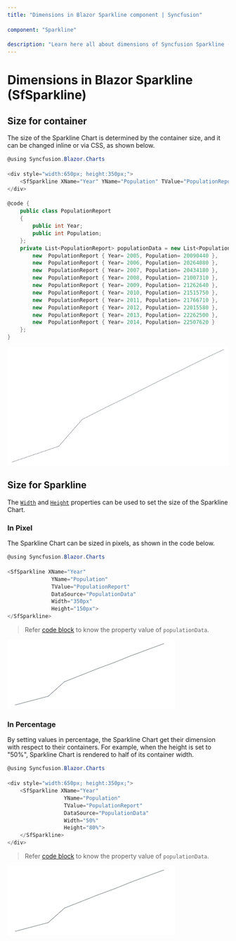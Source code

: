 ```yaml
---
title: "Dimensions in Blazor Sparkline component | Syncfusion"

component: "Sparkline"

description: "Learn here all about dimensions of Syncfusion Sparkline (SfSparkline) component and more."
---
```


# Dimensions in Blazor Sparkline (SfSparkline)

## Size for container

The size of the Sparkline Chart is determined by the container size, and it can be changed inline or via CSS, as shown below.

```csharp
@using Syncfusion.Blazor.Charts

<div style="width:650px; height:350px;">
    <SfSparkline XName="Year" YName="Population" TValue="PopulationReport" DataSource="PopulationData"></SfSparkline>
</div>

@code {
    public class PopulationReport
    {
        public int Year;
        public int Population;
    };
    private List<PopulationReport> populationData = new List<PopulationReport> {
        new  PopulationReport { Year= 2005, Population= 20090440 },
        new  PopulationReport { Year= 2006, Population= 20264080 },
        new  PopulationReport { Year= 2007, Population= 20434180 },
        new  PopulationReport { Year= 2008, Population= 21007310 },
        new  PopulationReport { Year= 2009, Population= 21262640 },
        new  PopulationReport { Year= 2010, Population= 21515750 },
        new  PopulationReport { Year= 2011, Population= 21766710 },
        new  PopulationReport { Year= 2012, Population= 22015580 },
        new  PopulationReport { Year= 2013, Population= 22262500 },
        new  PopulationReport { Year= 2014, Population= 22507620 }
    };
}
```

![Sparkline Chart for container](./images/SparklineDimension/ContainerSize.png)

## Size for Sparkline

The [`Width`](https://help.syncfusion.com/cr/blazor/Syncfusion.Blazor.Charts.SfSparkline-1.html#Syncfusion_Blazor_Charts_SfSparkline_1_Width) and [`Height`](https://help.syncfusion.com/cr/blazor/Syncfusion.Blazor.Charts.SfSparkline-1.html#Syncfusion_Blazor_Charts_SfSparkline_1_Height) properties can be used to set the size of the Sparkline Chart.

### In Pixel

The Sparkline Chart can be sized in pixels, as shown in the code below.

```csharp
@using Syncfusion.Blazor.Charts

<SfSparkline XName="Year"
              YName="Population"
              TValue="PopulationReport"
              DataSource="PopulationData"
              Width="350px"
              Height="150px">
</SfSparkline>
```

> Refer [code block](#size-for-container) to know the property value of `populationData`.

![Sparkline Chart in pixel](./images/SparklineDimension/Inpixel.png)

### In Percentage

By setting values in percentage, the Sparkline Chart get their dimension with respect to their containers. For example, when the height is set to "50%", Sparkline Chart is rendered to half of its container width.

```csharp
@using Syncfusion.Blazor.Charts

<div style="width:650px; height:350px;">
    <SfSparkline XName="Year"
                  YName="Population"
                  TValue="PopulationReport"
                  DataSource="PopulationData"
                  Width="50%"
                  Height="80%">
    </SfSparkline>
</div>
```

> Refer [code block](#size-for-container) to know the property value of `populationData`.

![Sparkline Chart in percentage](./images/SparklineDimension/Inpercentage.png)